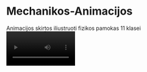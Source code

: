 # Mechanikos-Animacijos
Animacijos skirtos iliustruoti fizikos pamokas 11 klasei
<video src='media/Centripidal_acceleration.mp4 ' width=180/>
<video src='your URL here' width=180/>
<video src='your URL here' width=180/>
<video src='your URL here' width=180/>
